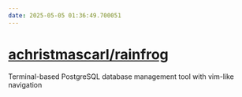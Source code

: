 ```yaml
---
date: 2025-05-05 01:36:49.700051
---
```


# [achristmascarl/rainfrog](https://github.com/achristmascarl/rainfrog)

Terminal-based PostgreSQL database management tool with vim-like navigation